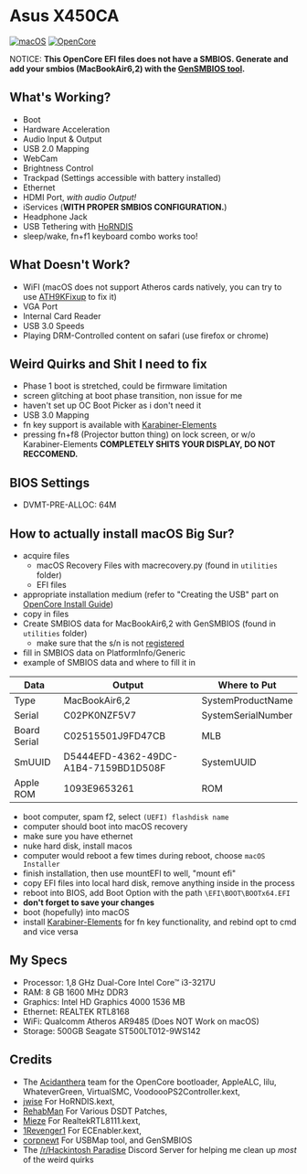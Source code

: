 # Asus X450CA 

[![macOS](https://img.shields.io/badge/macOS-Big%20Sur%2011.6.2-red)](https://www.apple.com/macos/big-sur/)
[![OpenCore](https://img.shields.io/badge/OpenCore-0.7.6-blue)](https://github.com/acidanthera/OpenCorePkg)

NOTICE: **This OpenCore EFI files does not have a SMBIOS. Generate and add your smbios (MacBookAir6,2) with the [GenSMBIOS tool](https://github.com/corpnewt/GenSMBIOS).**
## What's Working?
- Boot
- Hardware Acceleration
- Audio Input & Output
- USB 2.0 Mapping
- WebCam
- Brightness Control
- Trackpad (Settings accessible with battery installed)
- Ethernet 
- HDMI Port, _with audio Output!_
- iServices (**WITH PROPER SMBIOS CONFIGURATION.**)
- Headphone Jack
- USB Tethering with [HoRNDIS](https://github.com/jwise/HoRNDIS/)
- sleep/wake, fn+f1 keyboard combo works too!

## What Doesn't Work?
- WiFI (macOS does not support Atheros cards natively, you can try to use [ATH9KFixup](https://github.com/black-dragon74/ATH9KFixup "Atheros 9K series wifi fix") to fix it)
- VGA Port
- Internal Card Reader
- USB 3.0 Speeds
- Playing DRM-Controlled content on safari (use firefox or chrome)

## Weird Quirks and Shit I need to fix
- Phase 1 boot is stretched, could be firmware limitation
- screen glitching at boot phase transition, non issue for me
- haven't set up OC Boot Picker as i don't need it
- USB 3.0 Mapping
- fn key support is available with [Karabiner-Elements](https://karabiner-elements.pqrs.org/)
- pressing fn+f8 (Projector button thing) on lock screen, or w/o Karabiner-Elements **COMPLETELY SHITS YOUR DISPLAY, DO NOT RECCOMEND.**

## BIOS Settings
- DVMT-PRE-ALLOC: 64M

## How to actually install macOS Big Sur?
- acquire files
  - macOS Recovery Files with macrecovery.py (found in `utilities` folder)
  - EFI files
- appropriate installation medium (refer to "Creating the USB" part on [OpenCore Install Guide](https://dortania.github.io/OpenCore-Install-Guide/installer-guide/))
- copy in files
- Create SMBIOS data for MacBookAir6,2 with GenSMBIOS (found in `utilities` folder)
  - make sure that the s/n is not [registered](https://checkcoverage.apple.com)
- fill in SMBIOS data on PlatformInfo/Generic
- example of SMBIOS data and where to fill it in

Data | Output | Where to Put
--- | --- | --- 
Type | MacBookAir6,2 | SystemProductName 
Serial | C02PK0NZF5V7 | SystemSerialNumber
Board Serial | C02515501J9FD47CB | MLB
SmUUID | D5444EFD-4362-49DC-A1B4-7159BD1D508F | SystemUUID
Apple ROM | 1093E9653261 | ROM

- boot computer, spam f2, select `(UEFI) flashdisk name`
- computer should boot into macOS recovery
- make sure you have ethernet
- nuke hard disk, install macos
- computer would reboot a few times during reboot, choose `macOS Installer`
- finish installation, then use mountEFI to well, "mount efi"
- copy EFI files into local hard disk, remove anything inside in the process
- reboot into BIOS, add Boot Option with the path `\EFI\BOOT\BOOTx64.EFI`
- **don't forget to save your changes**
- boot (hopefully) into macOS
- install [Karabiner-Elements](https://karabiner-elements.pqrs.org/) for fn key functionality, and rebind opt to cmd and vice versa

## My Specs
- Processor: 1,8 GHz Dual-Core Intel Core™ i3-3217U
- RAM: 8 GB 1600 MHz DDR3
- Graphics: Intel HD Graphics 4000 1536 MB
- Ethernet: REALTEK RTL8168
- WiFi: Qualcomm Atheros AR9485 (Does NOT Work on macOS)
- Storage: 500GB Seagate ST500LT012-9WS142

## Credits
- The [Acidanthera](https://github.com/acidanthera/) team for the OpenCore bootloader, AppleALC, lilu, WhateverGreen, VirtualSMC, VoodoooPS2Controller.kext,
- [jwise](https://github.com/jwise) For HoRNDIS.kext,
- [RehabMan](https://github.com/RehabMan) For Various DSDT Patches,
- [Mieze](https://github.com/Mieze) For RealtekRTL8111.kext,
- [1Revenger1](https://github.com/1Revenger1) For ECEnabler.kext,
- [corpnewt](https://github.com/corpnewt) For USBMap tool, and GenSMBIOS
- The [/r/Hackintosh Paradise](https://discord.gg/Wxam8aH) Discord Server for helping me clean up *most* of the weird quirks
